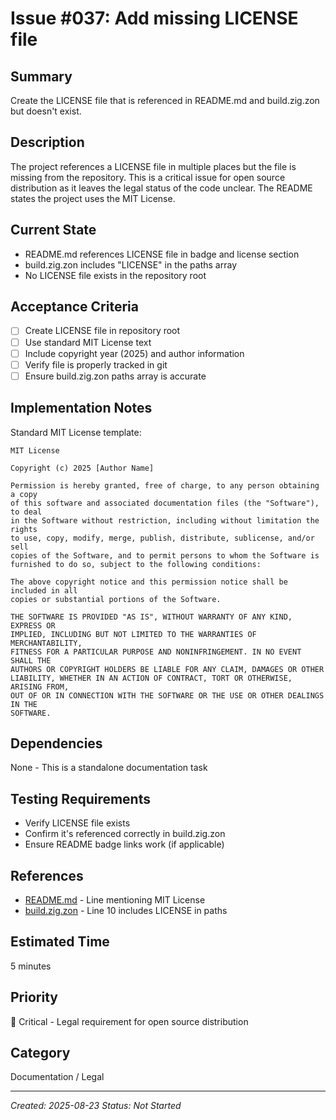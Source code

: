 # Issue #037: Add missing LICENSE file

## Summary
Create the LICENSE file that is referenced in README.md and build.zig.zon but doesn't exist.

## Description
The project references a LICENSE file in multiple places but the file is missing from the repository. This is a critical issue for open source distribution as it leaves the legal status of the code unclear. The README states the project uses the MIT License.

## Current State
- README.md references LICENSE file in badge and license section
- build.zig.zon includes "LICENSE" in the paths array
- No LICENSE file exists in the repository root

## Acceptance Criteria
- [ ] Create LICENSE file in repository root
- [ ] Use standard MIT License text
- [ ] Include copyright year (2025) and author information
- [ ] Verify file is properly tracked in git
- [ ] Ensure build.zig.zon paths array is accurate

## Implementation Notes
Standard MIT License template:
```
MIT License

Copyright (c) 2025 [Author Name]

Permission is hereby granted, free of charge, to any person obtaining a copy
of this software and associated documentation files (the "Software"), to deal
in the Software without restriction, including without limitation the rights
to use, copy, modify, merge, publish, distribute, sublicense, and/or sell
copies of the Software, and to permit persons to whom the Software is
furnished to do so, subject to the following conditions:

The above copyright notice and this permission notice shall be included in all
copies or substantial portions of the Software.

THE SOFTWARE IS PROVIDED "AS IS", WITHOUT WARRANTY OF ANY KIND, EXPRESS OR
IMPLIED, INCLUDING BUT NOT LIMITED TO THE WARRANTIES OF MERCHANTABILITY,
FITNESS FOR A PARTICULAR PURPOSE AND NONINFRINGEMENT. IN NO EVENT SHALL THE
AUTHORS OR COPYRIGHT HOLDERS BE LIABLE FOR ANY CLAIM, DAMAGES OR OTHER
LIABILITY, WHETHER IN AN ACTION OF CONTRACT, TORT OR OTHERWISE, ARISING FROM,
OUT OF OR IN CONNECTION WITH THE SOFTWARE OR THE USE OR OTHER DEALINGS IN THE
SOFTWARE.
```

## Dependencies
None - This is a standalone documentation task

## Testing Requirements
- Verify LICENSE file exists
- Confirm it's referenced correctly in build.zig.zon
- Ensure README badge links work (if applicable)

## References
- [README.md](/home/fisty/code/zig-nfl-clock/README.md) - Line mentioning MIT License
- [build.zig.zon](/home/fisty/code/zig-nfl-clock/build.zig.zon) - Line 10 includes LICENSE in paths

## Estimated Time
5 minutes

## Priority
🔴 Critical - Legal requirement for open source distribution

## Category
Documentation / Legal

---
*Created: 2025-08-23*
*Status: Not Started*
